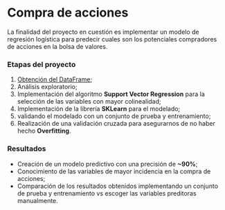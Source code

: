 # Compra de acciones

La finalidad del proyecto en cuestión es implementar un modelo de regresión logística para predecir cuales son los potenciales compradores de acciones en la bolsa de valores.

### Etapas del proyecto
1. [Obtención del DataFrame](https://github.com/emaro03/python-ml-course/tree/master/datasets/bank);
2. Análisis exploratorio;
3. Implementación del algoritmo **Support Vector Regression** para la selección de las variables con mayor colinealidad;
4. Implementación de la librería **SKLearn** para el modelado;
5. validando el modelado con un conjunto de prueba y entrenamiento;
6. Realización de una validación cruzada para asegurarnos de no haber hecho **Overfitting**.

### Resultados

* Creación de un modelo predictivo con una precisión de **~90%**;
* Conocimiento de las variables de mayor incidencia en la compra de acciones;
* Comparación de los resultados obtenidos implementando un conjunto de prueba y entrenamiento vs escoger las variables preditoras manualmente.
